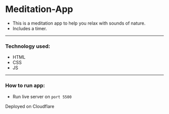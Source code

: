 # Meditation-App
- This is a meditation app to help you relax with sounds of nature. 
- Includes a timer.

---

### Technology used: 
- HTML
- CSS
- JS

---

### How to run app:
- Run live server on `port 5500`

Deployed on Cloudflare
